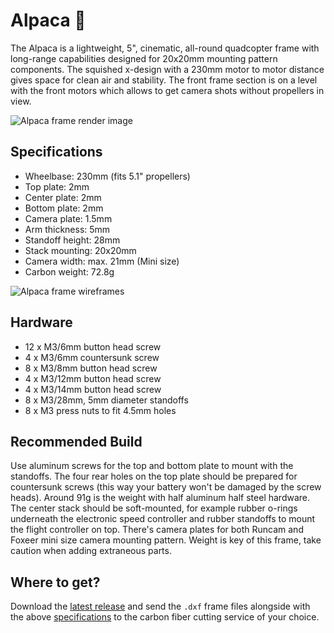 # Alpaca 🦙
The Alpaca is a lightweight, 5", cinematic, all-round quadcopter frame with long-range capabilities designed for 20x20mm mounting pattern components. The squished x-design with a 230mm motor to motor distance gives space for clean air and stability. The front frame section is on a level with the front motors which allows to get camera shots without propellers in view.

![Alpaca frame render image](https://github.com/derpixeldan/alpaca/blob/master/images/alpaca-v2-render.png)

## Specifications
* Wheelbase: 230mm (fits 5.1" propellers)
* Top plate: 2mm
* Center plate: 2mm
* Bottom plate: 2mm
* Camera plate: 1.5mm
* Arm thickness: 5mm
* Standoff height: 28mm
* Stack mounting: 20x20mm
* Camera width: max. 21mm (Mini size)
* Carbon weight: 72.8g

![Alpaca frame wireframes](https://github.com/derpixeldan/alpaca/blob/master/images/alpaca-v2-wireframes.png)

## Hardware
* 12 x M3/6mm button head screw
* 4 x M3/6mm countersunk screw
* 8 x M3/8mm button head screw
* 4 x M3/12mm button head screw
* 4 x M3/14mm button head screw
* 8 x M3/28mm, 5mm diameter standoffs
* 8 x M3 press nuts to fit 4.5mm holes

## Recommended Build
Use aluminum screws for the top and bottom plate to mount with the standoffs. The four rear holes on the top plate should be prepared for countersunk screws (this way your battery won't be damaged by the screw heads). Around 91g is the weight with half aluminum half steel hardware. The center stack should be soft-mounted, for example rubber o-rings underneath the electronic speed controller and rubber standoffs to mount the flight controller on top. There's camera plates for both Runcam and Foxeer mini size camera mounting pattern. Weight is key of this frame, take caution when adding extraneous parts.

## Where to get?
Download the [latest release](https://github.com/derpixeldan/alpaca/releases/) and send the `.dxf` frame files alongside with the above [specifications](#specifications) to the carbon fiber cutting service of your choice. 
